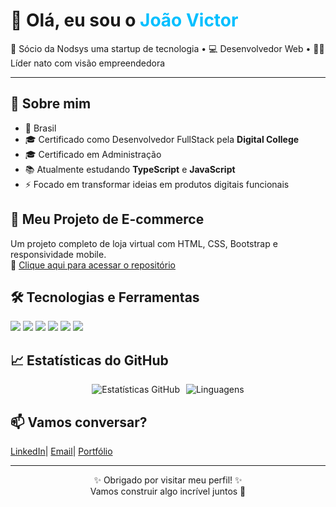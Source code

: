 <h1 align="">
  👋 Olá, eu sou o <span style="color:#00bfff;">João Victor</span>
</h1>

<p align="">
  🚀 Sócio da Nodsys uma startup de tecnologia • 💻 Desenvolvedor Web • 👨‍💼 Líder nato com visão empreendedora
</p>

<hr>

<h2>🧠 Sobre mim</h2>
<ul>
  <li>📍 Brasil</li>
  <li>🎓 Certificado como Desenvolvedor FullStack pela <strong>Digital College</strong></li>
  <li>🎓 Certificado em Administração</li>
  <li>📚 Atualmente estudando <strong>TypeScript</strong> e <strong>JavaScript</strong></li>
  <li>⚡ Focado em transformar ideias em produtos digitais funcionais</li>
</ul>

<h2>🛒 Meu Projeto de E-commerce</h2>
<p>
  Um projeto completo de loja virtual com HTML, CSS, Bootstrap e responsividade mobile.
  <br>
  🔗 <a href="https://github.com/seu-usuario/nome-do-repositorio-ecommerce" target="_blank">Clique aqui para acessar o repositório</a>
</p>

<h2>🛠️ Tecnologias e Ferramentas</h2>
<p>
  <img src="https://img.shields.io/badge/-JavaScript-F7DF1E?style=flat-square&logo=javascript&logoColor=black" />
  <img src="https://img.shields.io/badge/-TypeScript-3178C6?style=flat-square&logo=typescript&logoColor=white" />
  <img src="https://img.shields.io/badge/-React-61DAFB?style=flat-square&logo=react&logoColor=black" />
  <img src="https://img.shields.io/badge/-Node.js-339933?style=flat-square&logo=node.js&logoColor=white" />
  <img src="https://img.shields.io/badge/-MySQL-4479A1?style=flat-square&logo=mysql&logoColor=white" />
  <img src="https://img.shields.io/badge/-GitHub-181717?style=flat-square&logo=github&logoColor=white" />
</p>

<h2>📈 Estatísticas do GitHub</h2>
<p style="display: flex; gap: 10px; justify-content: center; flex-wrap: wrap;">
  <img src="https://github-readme-stats.vercel.app/api?username=jvictor29&show_icons=true&theme=tokyonight&hide_border=true" alt="Estatísticas GitHub"/>
  
  <img src="https://github-readme-stats.vercel.app/api/top-langs/?username=jvictor29&layout=compact&theme=tokyonight&hide_border=true" alt="Linguagens"/>
</p>


<h2>📫 Vamos conversar?</h2>
<nav>
  <a href="https://www.linkedin.com/in/jvictor-prof" target="_blank">LinkedIn</a>|
  <a href="mailto:seuemail@gmail.com">Email</a>|
  <a href="https://seuportifolio.com" target="_blank">Portfólio</a>
</nav>

<hr>

<p align="center">
  ✨ Obrigado por visitar meu perfil! ✨<br>
  Vamos construir algo incrível juntos 🚀
</p>
